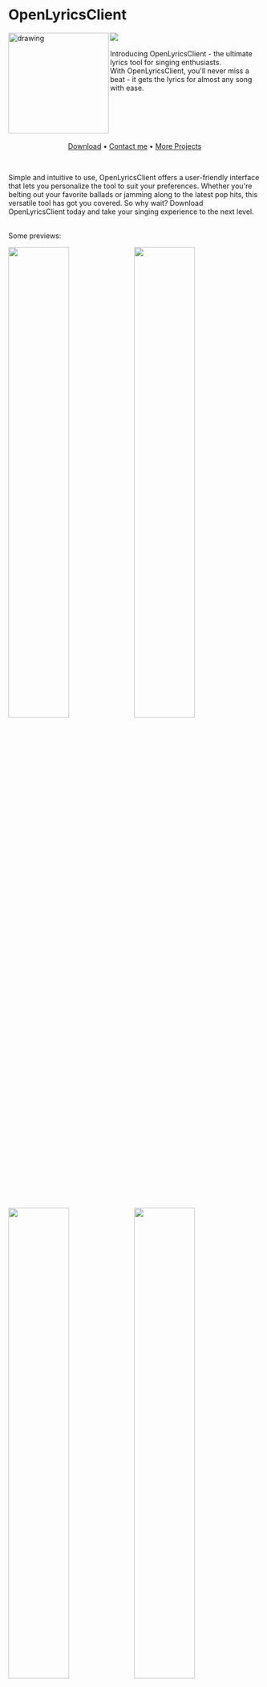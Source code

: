 # OpenLyricsClient
<img src="https://badgen.net/badge/released/stable/green?icon=github" />

<img align="left" src="https://alexh.space/images/openlyricsclient/logo.png" alt="drawing" width="200"/> 
<br>
<br>
Introducing OpenLyricsClient - the ultimate lyrics tool for singing enthusiasts. <br>
With OpenLyricsClient, you'll never miss a beat - it gets the lyrics for almost any song with ease.

<br>
<br>
<br>
<br>
<br>
<br>
<p align="center">
  <a href="https://github.com/AlexanderDotH/OpenLyricsClient/releases/latest">Download</a>
  <a>&#8226;</a>
  <a href="https://discordapp.com/users/241640038780239873">Contact me</a>
  <a>&#8226;</a>
  <a href="https://github.com/AlexanderDotH">More Projects</a>
</p>

<br>

Simple and intuitive to use, OpenLyricsClient offers a user-friendly interface that lets you personalize the tool to suit your preferences. Whether you're belting out your favorite ballads or jamming along to the latest pop hits, this versatile tool has got you covered. So why wait? Download OpenLyricsClient today and take your singing experience to the next level.
<br>
<br>
 
Some previews:
<p float="center">
  <img src="https://alexh.space/images/openlyricsclient/new/colorfull1-preview.png" width="49%" /> 
  <img src="https://alexh.space/images/openlyricsclient/new/dark2-preview.png" width="49%" />
  <img src="https://alexh.space/images/openlyricsclient/new/colorfull2-preview.png" width="49%" />
  <img src="https://alexh.space/images/openlyricsclient/new/dark2-preview2.png" width="49%" />
</p>

---

You want to blur some things up? Just enable it! Its 2 clicks away!
<p float="center">
  <img src="https://alexh.space/images/openlyricsclient/new/settings_blur.png" width="49%" />
  <img src="https://alexh.space/images/openlyricsclient/new/blur_preview.png" width="49%" />
</p>

---

Don't you ever want to sing along to songs in other languages? Simply use the romanization feature!

Currently Supported languages:
* Japanese
* Korean
* Russian

<p float="center">
  <img src="https://alexh.space/images/openlyricsclient/new/romanization_preview.png" width="70%" />
</p>

---

Did you know that the OpenLyricsClient is the first lyrics client with AI synchronization? I didn't know that either ;). However, the AI sync is only available for OpenLyricsClient Plus and Master members. But feel free to contact me on Discord! I'll give it out if you ask nicely. :D
<p float="center">
  <img src="https://alexh.space/images/openlyricsclient/new/ai_sync_preview1.png" width="49%" />
  <img src="https://alexh.space/images/openlyricsclient/new/ai_sync_preview2.png" width="49%" />
</p>

---

Lets get started by linking you spotify account:

<p float="center">
  <img src="https://alexh.space/images/openlyricsclient/new/spotify_preview.png" width="70%" />
</p>

<br>
Imagine reading this readme until this point
<br>
<br>
